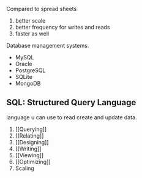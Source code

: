 Compared to spread sheets
1. better scale
2. better frequency for writes and reads
3. faster as well


Database management systems.
- MySQL
- Oracle
- PostgreSQL
- SQLite
- MongoDB


## SQL: Structured Query Language
language u can use to read create and update data. 
1. [[Querying]]
2. [[Relating]]
3. [[Designing]]
4. [[Writing]]
5. [[Viewing]]
6. [[Optimizing]]
7. Scaling